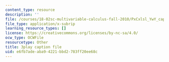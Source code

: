 ```yaml
---
content_type: resource
description: ''
file: /courses/18-02sc-multivariable-calculus-fall-2010/PxCxlsl_YwY_captions.vtt
file_type: application/x-subrip
learning_resource_types: []
license: https://creativecommons.org/licenses/by-nc-sa/4.0/
ocw_type: OCWFile
resourcetype: Other
title: 3play caption file
uid: e6fb7ade-aba9-4221-bbd2-783ff20ee68c
---
```

